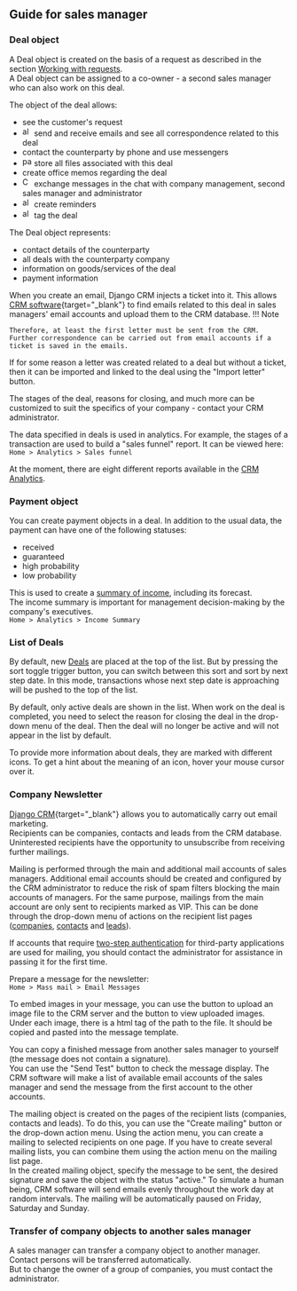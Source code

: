 ## Guide for sales manager

### Deal object

A Deal object is created on the basis of a request as described in the section [Working with requests](operator_and_sales_manager_roles.md#working-with-requests).  
A Deal object can be assigned to a co-owner - a second sales manager who can also work on this deal.

The object of the deal allows:

- see the customer's request
- <span style="vertical-align: baseline"><img src="../icons/envelope-check.svg" alt="alarm icon" width="17" height="17"></span> send and receive emails and see all correspondence related to this deal
- contact the counterparty by phone and use messengers
- <span style="vertical-align: baseline"><img src="../icons/paperclip.svg" alt="paperclip icon" width="17" height="17"></span> store all files associated with this deal
- create office memos regarding the deal
- <span style="vertical-align: baseline"><img src="../icons/chat-left-text.svg" alt="Chat icon" width="17" height="17"></span> exchange messages in the chat with company management, second sales manager and administrator
- <span style="vertical-align: baseline"><img src="../icons/alarm.svg" alt="alarm icon" width="17" height="17"></span> create reminders
- <span style="vertical-align: baseline"><img src="../icons/tags.svg" alt="alarm icon" width="17" height="17"></span> tag the deal

The Deal object represents:

- contact details of the counterparty
- all deals with the counterparty company
- information on goods/services of the deal
- payment information

When you create an email, Django CRM injects a ticket into it. This allows [CRM software](https://github.com/DjangoCRM/django-crm/){target="_blank"} to find emails related to this deal in sales managers' email accounts and upload them to the CRM database. 
!!! Note

    Therefore, at least the first letter must be sent from the CRM. Further correspondence can be carried out from email accounts if a ticket is saved in the emails.
If for some reason a letter was created related to a deal but without a ticket, then it can be imported and linked to the deal using the "Import letter" button.

The stages of the deal, reasons for closing, and much more can be customized to suit the specifics of your company - contact your CRM administrator.

The data specified in deals is used in analytics. For example, the stages of a transaction are used to build a "sales funnel" report. It can be viewed here:  
 `Home > Analytics > Sales funnel`


At the moment, there are eight different reports available in the [CRM Analytics](guide_for_company_executives.md#crm-analytics).

### Payment object

You can create payment objects in a deal.
In addition to the usual data, the payment can have one of the following statuses:

- received
- guaranteed
- high probability
- low probability

This is used to create a [summary of income](guide_for_company_executives.md#income-summary), including its forecast.  
The income summary is important for management decision-making by the company's executives.  
 `Home > Analytics > Income Summary`


### List of Deals

By default, new [Deals](#deal-object) are placed at the top of the list. But by pressing the sort toggle trigger button, you can switch between this sort and sort by next step date. In this mode, transactions whose next step date is approaching will be pushed to the top of the list.

By default, only active deals are shown in the list. When work on the deal is completed, you need to select the reason for closing the deal in the drop-down menu of the deal. Then the deal will no longer be active and will not appear in the list by default.

To provide more information about deals, they are marked with different icons. To get a hint about the meaning of an icon, hover your mouse cursor over it.

### Company Newsletter

[Django CRM](https://github.com/DjangoCRM/django-crm/){target="_blank"} allows you to automatically carry out email marketing.  
Recipients can be companies, contacts and leads from the CRM database.  
Uninterested recipients have the opportunity to unsubscribe from receiving further mailings.

Mailing is performed through the main and additional mail accounts of sales managers. Additional email accounts should be created and configured by the CRM administrator to reduce the risk of spam filters blocking the main accounts of managers. For the same purpose, mailings from the main account are only sent to recipients marked as VIP. This can be done through the drop-down menu of actions on the recipient list pages ([companies](operator_and_sales_manager_roles.md#company-object), [contacts](operator_and_sales_manager_roles.md#object-of-company-contact-persons) and [leads](operator_and_sales_manager_roles.md#lead-object)).

If accounts that require [two-step authentication](imap4_protocol_client.md#configuring-two-step-oauth-20-authentication) for third-party applications are used for mailing, you should contact the administrator for assistance in passing it for the first time.

Prepare a message for the newsletter:  
 `Home > Mass mail > Email Messages`


To embed images in your message, you can use the button to upload an image file to the CRM server and the button to view uploaded images.  
Under each image, there is a html tag of the path to the file. It should be copied and pasted into the message template.

You can copy a finished message from another sales manager to yourself (the message does not contain a signature).  
You can use the "Send Test" button to check the message display. The CRM software will make a list of available email accounts of the sales manager and send the message from the first account to the other accounts.

The mailing object is created on the pages of the recipient lists (companies, contacts and leads). To do this, you can use the "Create mailing" button or the drop-down action menu.
Using the action menu, you can create a mailing to selected recipients on one page. If you have to create several mailing lists, you can combine them using the action menu on the mailing list page.  
In the created mailing object, specify the message to be sent, the desired signature and save the object with the status "active." To simulate a human being, CRM software will send emails evenly throughout the work day at random intervals. The mailing will be automatically paused on Friday, Saturday and Sunday.

### Transfer of company objects to another sales manager

A sales manager can transfer a company object to another manager. Contact persons will be transferred automatically.  
But to change the owner of a group of companies, you must contact the administrator.
